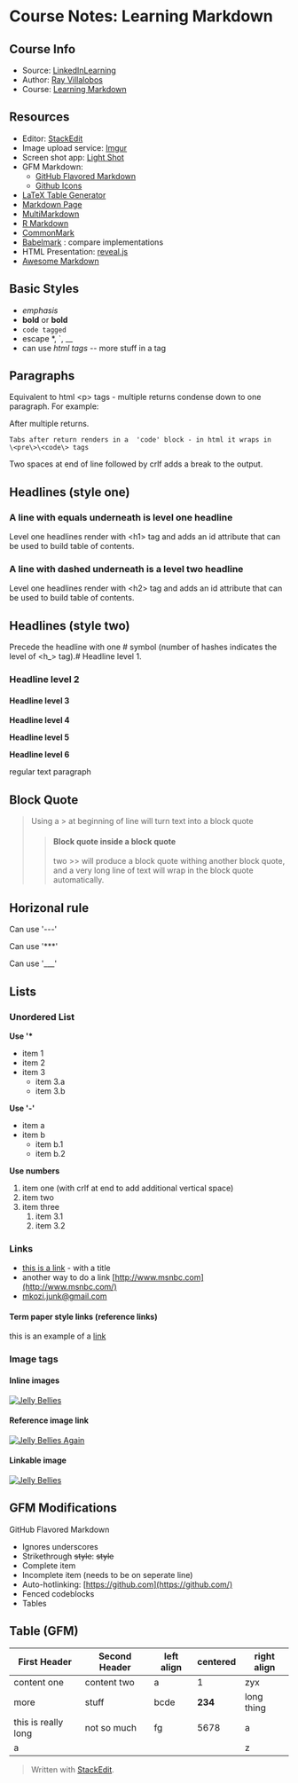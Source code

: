 # Course Notes: Learning Markdown

## Course Info

* Source: [LinkedInLearning](https://www.linkedin.com/learning/me)
* Author: [Ray Villalobos](http://raybo.org/)
* Course: [Learning Markdown](https://www.linkedin.com/learning/learning-markdown)

## Resources

* Editor: [StackEdit](https://stackedit.io/)
* Image upload service: [Imgur](https://imgur.com/)
* Screen shot app: [Light Shot](https://app.prntscr.com/en/index.html)
* GFM Markdown:
  * [GitHub Flavored Markdown](https://help.github.com/articles/github-flavored-markdown)
  * [Github Icons](https://gist.github.com/rxaviers/7360908)
* [LaTeX Table Generator](https://www.tablesgenerator.com/markdown_tables)
* [Markdown Page](https://daringfireball.net/projects/markdown)
* [MultiMarkdown](http://fletcherpenney.net/multimarkdown)
* [R Markdown](http://rmarkdown.rstudio.com/)
* [CommonMark](http://commonmark.org/)
* [Babelmark](http://johnmacfarlane.net/babelmark2) : compare implementations
* HTML Presentation: [reveal.js](http://lab.hakim.se/reveal-js)
* [Awesome Markdown](https://github.com/mundimark/awesome-markdown)

## Basic Styles

* _emphasis_
* **bold** or **bold**
* `code tagged`
* escape \*, \`, \_\_
* can use _html tags_ -- more stuff in a tag

## Paragraphs

Equivalent to html &lt;p&gt; tags - multiple returns condense down to one paragraph. For example:

After multiple returns.

```text
Tabs after return renders in a  'code' block - in html it wraps in 
\<pre\>\<code\> tags
```

Two spaces at end of line followed by crlf adds a break to the output.

## Headlines \(style one\)

### A line with equals underneath is level one headline

Level one headlines render with &lt;h1&gt; tag and adds an id attribute that can be used to build table of contents.

### A line with dashed underneath is a level two headline

Level one headlines render with &lt;h2&gt; tag and adds an id attribute that can be used to build table of contents.

## Headlines \(style two\)

Precede the headline with one \# symbol \(number of hashes indicates the level of &lt;h\_&gt; tag\).\# Headline level 1.

### Headline level 2

#### Headline level 3

**Headline level 4**

**Headline level 5**

**Headline level 6**

regular text paragraph

## Block Quote

> Using a &gt; at beginning of line will turn text into a block quote
>
> > #### Block quote inside a block quote
> >
> > two &gt;&gt; will produce a block quote withing another block quote, and a very long line of text will wrap in the block quote automatically.

## Horizonal rule

Can use '---'

Can use '\*\*\*'

Can use '\_\_\_'

## Lists

### Unordered List

**Use '\***

* item 1
* item 2
* item 3
  * item 3.a
  * item 3.b

**Use '-'**

* item a
* item b
  * item b.1
  * item b.2

**Use numbers**

1. item one \(with crlf at end to add additional vertical space\)
2. item two
3. item three
   1. item 3.1
   2. item 3.2

### Links

* [this is a link](http://www.cnn.com/) - with a title
* another way to do a link [http://www.msnbc.com](http://www.msnbc.com/)
* [mkozi.junk@gmail.com](mailto:mkozi.junk@gmail.com)

#### Term paper style links \(reference links\)

this is an example of a [link](http://www.cnn.com/)

### Image tags

#### Inline images

[![Jelly Bellies](https://camo.githubusercontent.com/7eb3bf8b2021e794ebf17746d0863fea5de381a1/687474703a2f2f7777772e7061727479657863757365732e636f6d2f696d616765732f75706c6f6164732f686f6c69646179696d616765732f62696773746f636b2d536d616c6c2d4a656c6c792d4265616e732d35353935383031322e6a7067)](https://camo.githubusercontent.com/7eb3bf8b2021e794ebf17746d0863fea5de381a1/687474703a2f2f7777772e7061727479657863757365732e636f6d2f696d616765732f75706c6f6164732f686f6c69646179696d616765732f62696773746f636b2d536d616c6c2d4a656c6c792d4265616e732d35353935383031322e6a7067)

#### Reference image link

[![Jelly Bellies Again](https://camo.githubusercontent.com/7eb3bf8b2021e794ebf17746d0863fea5de381a1/687474703a2f2f7777772e7061727479657863757365732e636f6d2f696d616765732f75706c6f6164732f686f6c69646179696d616765732f62696773746f636b2d536d616c6c2d4a656c6c792d4265616e732d35353935383031322e6a7067)](https://camo.githubusercontent.com/7eb3bf8b2021e794ebf17746d0863fea5de381a1/687474703a2f2f7777772e7061727479657863757365732e636f6d2f696d616765732f75706c6f6164732f686f6c69646179696d616765732f62696773746f636b2d536d616c6c2d4a656c6c792d4265616e732d35353935383031322e6a7067)

#### Linkable image

[![Jelly Bellies](https://camo.githubusercontent.com/7eb3bf8b2021e794ebf17746d0863fea5de381a1/687474703a2f2f7777772e7061727479657863757365732e636f6d2f696d616765732f75706c6f6164732f686f6c69646179696d616765732f62696773746f636b2d536d616c6c2d4a656c6c792d4265616e732d35353935383031322e6a7067)](http://www.cnn.com/)

## GFM Modifications

GitHub Flavored Markdown

* Ignores underscores
* Strikethrough ~~style~~: ~~style~~
*  Complete item
*  Incomplete item \(needs to be on seperate line\)
* Auto-hotlinking: [https://github.com](https://github.com/)
* Fenced codeblocks
* Tables

## Table \(GFM\)

| First Header | Second Header | left align | centered | right align |
| --- | --- | --- | --- | --- |
| content one | content two | a | 1 | zyx |
| more | stuff | bcde | **234** | long thing |
| this is really long | not so much | fg | 5678 | a |
| a |  |  |  | z |

> Written with [StackEdit](https://stackedit.io/).

